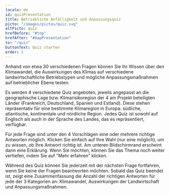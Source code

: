 ```yaml
---
locale: de
id: quizPresentation
title: Betriebliche Anfälligkeit und Anpassungsquiz 
picto: "/images/pictos/quiz.svg"
altPicto: quiz
hrefBefore: "#top"
hrefAfter: "#mapPresentation"
to: "/quiz"
buttonText: Quiz starten
order: 1
---
```


Anhand von etwa 30 verschiedenen Fragen können Sie Ihr Wissen über den Klimawandel, die Auswirkungen des Klimas auf verschiedene landwirtschaftliche Betriebstypen und mögliche Anpassungsmaßnahmen auf betrieblicher Ebene testen.

Es werden 4 verschiedene Quiz angeboten, jeweils angepasst an die geographische Lage bzw. Klimarisikoregion der 4 am Projekt beteiligten Länder (Frankreich, Deutschland, Spanien und Estland). Diese stehen repräsentativ für eine bestimmte Klimaregion in Europa: südliche, atlantische, kontinentale und nördliche Region.  Jedes Quiz ist sowohl auf Englisch als auch in der Sprache des Landes, das es repräsentiert, verfügbar.

Für jede Frage sind unter den 4 Vorschlägen eine oder mehrere richtige Antworten möglich. Klicken Sie einfach auf Ihre Wahl (nur eine möglich), um zu wissen, ob Ihre Antwort richtig ist. Am unteren Bildschirmrand erscheint dann eine Erklärung. Wenn Sie möchten, können Sie das Thema noch weiter vertiefen, indem Sie auf "Mehr erfahren" klicken.

Während des Quiz können Sie jederzeit mit der nächsten Frage fortfahren, wenn Sie keine der Fragen beantworten möchten. Sobald das Quiz beendet ist, zeigt eine Zusammenfassung die Anzahl der richtigen Antworten für jede der 3 Kategorien an: Klimawandel, Auswirkungen der Landwirtschaft und Anpassungsmaßnahmen.

